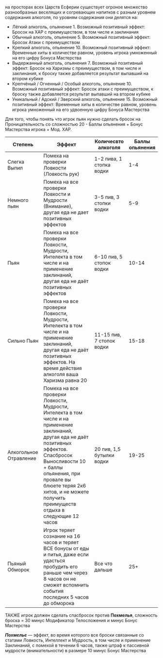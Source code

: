 на просторах всех Царств Есферии существует огроное множество разнообразных веселящих и согревающих напитков с разным уровнем содержания алкоголя, по уровням содержания они делятся на: 
* Лёгкий алкоголь, опьянение 1. Возможный позитивный эффект: Бросок на ХАР с преимуществом, в том числе и заклинания
* Обычный алкоголь, опьянение 5. Возможный позитивный эффект: Бросок Атаки с преимуществом
* Крепкий алкоголь, опьянение 10. Возможный позитивный эффект: Временные хиты в количестве равном, уровень игрока умноженный на его цифру Бонуса Мастерства
* Выдержанный алкоголь, опьянения 7. Возможный позитивный эффект: Бросок на Харизмы с преимуществом, в том числе и заклинания, к броску также добавляется результат выпавший на втором кубике
* Крепчёный / Огненный / Особый алкоголь, опьянение 10. Возможный позитивный эффект: Бросок атаки с преимуществом, к броску также добавляется результат выпавший на втором кубике
* Уникальный / Адский / Зверский алкоголь, опьянение 15. Возможный позитивный эффект: Временные хиты в количестве равном, уровень игрока умноженный на его удвоенную цифру Бонуса Мастерства

Для того, чтобы понять что игрок пьян нужно сделать бросок на Проницательность со сложностью 20 - Баллы опьянения + Бонус Мастерства игрока + Мод. ХАР.

| Степень                | Эффект                                                                                                                                                                                                                                                                                 | Количесвто алкоголя       | Баллы опьянения |
| ---------------------- | -------------------------------------------------------------------------------------------------------------------------------------------------------------------------------------------------------------------------------------------------------------------------------------- | ------------------------- | --------------- |
| Слегка Выпил           | Помеха на проверки Ловкости (Ловкость рук)                                                                                                                                                                                                                                             | 1-2 пива, 1 стопка водки  | 1-4             |
| Немного пьян           | Помеха на все проверки Ловкости и Мудрости (Внимание), другая еда не дает позитивных эффектов                                                                                                                                                                                          | 3-5 пив, 3 стопки водки   | 5-9             |
| Пьян                   | Помеха на все проверки Ловкости, Мудрости, Интелекта в том числе и на применение заклинаний, другая еда не даёт позитивных эффектов                                                                                                                                                    | 6-10 пив, 5 стопок водки  | 10-14           |
| Сильно Пьян            | Помеха на все проверки Ловкости, Мудрости, Интелекта в том числе и на применение заклинаний, другая еда не даёт позитивных эффектов. На время действия алкоголя ваша Харизма равна 20                                                                                                  | 11-15 пив, 7 стопок водки | 15-18           |
| Алкогольное Отравление | Помеха на все проверки Ловкости, Мудрости, Интелекта в том числе и на применение заклинаний, другая еда не даёт позитивных эффектов. Спасбросок Выносливости 10 + баллы опьянения, при провале вы блюете теряя 2к6 хитов, и не можете получить преимуществ отдыха в следующие 12 часов | 20 пив, 1,5 бутылки водки | 19-25           |
| Пьяный Обморок         | Игрок теряет сознание на 16 часов и теряет ВСЕ бонусы от еды и питья, даже если удасться пробудить его раньше чем через 8 часов он не сможет вспомнить события последних 5 часов до обморока                                                                                           | Все что дальше            | 25+             |
ТАКЖЕ игрок должен сделать спасбросок против **Похмелья**, сложность броска = 30 минус Модификатор Телосложения и минус Бонус Мастерства

**_Похмелье_** — эффект, во время которого все броски связанные со статами Ловкость, Интеллект и Мудрость, в том числе и применение Заклинаний, с помехой в течении 6 часов, также штраф к пассивной мудрости (внимательности) в размере 10 минус Бонус Мастерства